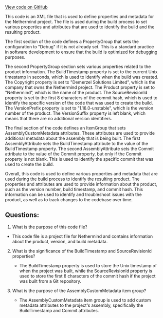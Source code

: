 [View code on GitHub](https://github.com/NethermindEth/nethermind/src/Nethermind/Directory.Build.props)

This code is an XML file that is used to define properties and metadata for the Nethermind project. The file is used during the build process to set various properties and attributes that are used to identify the build and the resulting product.

The first section of the code defines a PropertyGroup that sets the configuration to "Debug" if it is not already set. This is a standard practice in software development to ensure that the build is optimized for debugging purposes.

The second PropertyGroup section sets various properties related to the product information. The BuildTimestamp property is set to the current Unix timestamp in seconds, which is used to identify when the build was created. The Copyright property is set to "Demerzel Solutions Limited", which is the company that owns the Nethermind project. The Product property is set to "Nethermind", which is the name of the product. The SourceRevisionId property is set to the first 8 characters of the commit hash, which is used to identify the specific version of the code that was used to create the build. The VersionPrefix property is set to "1.18.0-unstable", which is the version number of the product. The VersionSuffix property is left blank, which means that there are no additional version identifiers.

The final section of the code defines an ItemGroup that sets AssemblyCustomMetadata attributes. These attributes are used to provide additional metadata about the assembly that is being built. The first AssemblyAttribute sets the BuildTimestamp attribute to the value of the BuildTimestamp property. The second AssemblyAttribute sets the Commit attribute to the value of the Commit property, but only if the Commit property is not blank. This is used to identify the specific commit that was used to create the build.

Overall, this code is used to define various properties and metadata that are used during the build process to identify the resulting product. The properties and attributes are used to provide information about the product, such as the version number, build timestamp, and commit hash. This information can be used to identify and troubleshoot issues with the product, as well as to track changes to the codebase over time.
## Questions: 
 1. What is the purpose of this code file?
   - This code file is a project file for Nethermind and contains information about the product, version, and build metadata.

2. What is the significance of the BuildTimestamp and SourceRevisionId properties?
   - The BuildTimestamp property is used to store the Unix timestamp of when the project was built, while the SourceRevisionId property is used to store the first 8 characters of the commit hash if the project was built from a Git repository.

3. What is the purpose of the AssemblyCustomMetadata item group?
   - The AssemblyCustomMetadata item group is used to add custom metadata attributes to the project's assembly, specifically the BuildTimestamp and Commit attributes.